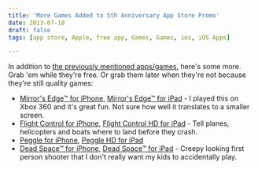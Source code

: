 ```yaml
---
title: 'More Games Added to 5th Anniversary App Store Promo'
date: 2013-07-10
draft: false
tags: [app store, Apple, free app, Games, Games, ios, iOS Apps]

---
```


In addition to [the previously mentioned apps/games](https://chrisenns.com/2013/07/free-apps-to-celebrate-the-5th-anniversary-of-the-app-store/), here's some more. Grab 'em while they're free. Or grab them later when they're not because they're still quality games:

*   [Mirror's Edge™ for iPhone](http://target.georiot.com/Proxy.ashx?tsid=528&GR_URL=https%253A%252F%252Fitunes.apple.com%252Fus%252Fapp%252Fmirrors-edge%252Fid378977849%253Fmt%253D8%2526uo%253D4%2526partnerId%253D30), [Mirror's Edge™ for iPad](http://target.georiot.com/Proxy.ashx?tsid=528&GR_URL=https%253A%252F%252Fitunes.apple.com%252Fus%252Fapp%252Fmirrors-edge-for-ipad%252Fid363311002%253Fmt%253D8%2526uo%253D4%2526partnerId%253D30) - I played this on Xbox 360 and it's great fun. Not sure how well it translates to a smaller screen.
*   [Flight Control for iPhone](http://target.georiot.com/Proxy.ashx?tsid=528&GR_URL=https%253A%252F%252Fitunes.apple.com%252Fus%252Fapp%252Fflight-control%252Fid306220440%253Fmt%253D8%2526uo%253D4%2526partnerId%253D30), [Flight Control HD for iPad](http://target.georiot.com/Proxy.ashx?tsid=528&GR_URL=https%253A%252F%252Fitunes.apple.com%252Fus%252Fapp%252Fflight-control-hd%252Fid363727129%253Fmt%253D8%2526uo%253D4%2526partnerId%253D30) - Tell planes, helicopters and boats where to land before they crash.
*   [Peggle for iPhone](http://target.georiot.com/Proxy.ashx?tsid=528&GR_URL=https%253A%252F%252Fitunes.apple.com%252Fus%252Fapp%252Fpeggle%252Fid314303518%253Fmt%253D8%2526uo%253D4%2526partnerId%253D30), [Peggle HD for iPad](http://target.georiot.com/Proxy.ashx?tsid=528&GR_URL=https%253A%252F%252Fitunes.apple.com%252Fus%252Fapp%252Fpeggle-hd%252Fid451113455%253Fmt%253D8%2526uo%253D4%2526partnerId%253D30)
*   [Dead Space™ for iPhone](http://target.georiot.com/Proxy.ashx?tsid=528&GR_URL=https%253A%252F%252Fitunes.apple.com%252Fus%252Fapp%252Fdead-space%252Fid396018321%253Fmt%253D8%2526uo%253D4%2526partnerId%253D30), [Dead Space™ for iPad](http://target.georiot.com/Proxy.ashx?tsid=528&GR_URL=https%253A%252F%252Fitunes.apple.com%252Fus%252Fapp%252Fdead-space-for-ipad%252Fid396019894%253Fmt%253D8%2526uo%253D4%2526partnerId%253D30) - Creepy looking first person shooter that I don't really want my kids to accidentally play.